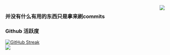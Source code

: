 <img align="right" src="https://count.getloli.com/get/@:DJWSJ?theme=rule34">

### 并没有什么有用的东西只是拿来刷commits

### Github 活跃度

[![GitHub Streak](https://streak-stats.demolab.com/?user=DJWSJ)](https://git.io/streak-stats)  
[![](https://activity-graph.herokuapp.com/graph?username=DJWSJ&theme=dracula)](https://github.com/ashutosh00710/github-readme-activity-graph)